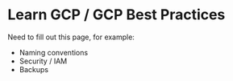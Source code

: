 # Learn GCP / GCP Best Practices #

Need to fill out this page, for example:

* Naming conventions
* Security / IAM
* Backups
